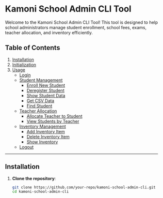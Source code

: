 # Kamoni School Admin CLI Tool

Welcome to the Kamoni School Admin CLI Tool! This tool is designed to help school administrators manage student enrollment, school fees, exams, teacher allocation, and inventory efficiently.

## Table of Contents
1. [Installation](#installation)
2. [Initialization](#initialization)
3. [Usage](#usage)
    - [Login](#login)
    - [Student Management](#student-management)
        - [Enroll New Student](#enroll-new-student)
        - [Deregister Student](#deregister-student)
        - [Show Student Data](#show-student-data)
        - [Get CSV Data](#get-csv-data)
        - [Find Student](#find-student)
    - [Teacher Allocation](#teacher-allocation)
        - [Allocate Teacher to Student](#allocate-teacher-to-student)
        - [View Students by Teacher](#view-students-by-teacher)
    - [Inventory Management](#inventory-management)
        - [Add Inventory Item](#add-inventory-item)
        - [Delete Inventory Item](#delete-inventory-item)
        - [Show Inventory](#show-inventory)
    - [Logout](#logout)

---

## Installation

1. **Clone the repository**:
   ```bash
   git clone https://github.com/your-repo/kamoni-school-admin-cli.git
   cd kamoni-school-admin-cli
